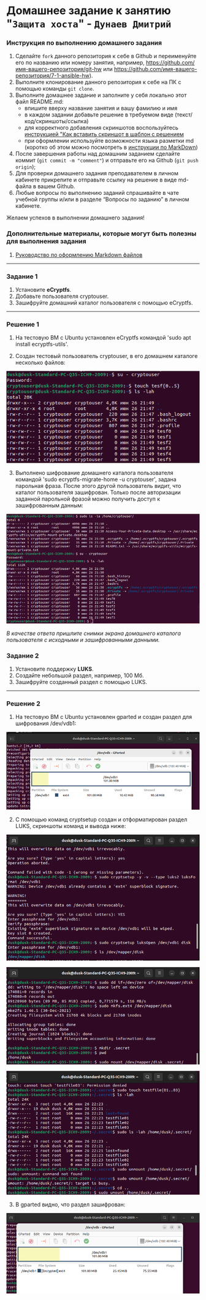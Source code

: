 # Домашнее задание к занятию "`Защита хоста`" - `Дунаев Дмитрий`


### Инструкция по выполнению домашнего задания

   1. Сделайте `fork` данного репозитория к себе в Github и переименуйте его по названию или номеру занятия, например, https://github.com/имя-вашего-репозитория/git-hw или  https://github.com/имя-вашего-репозитория/7-1-ansible-hw).
   2. Выполните клонирование данного репозитория к себе на ПК с помощью команды `git clone`.
   3. Выполните домашнее задание и заполните у себя локально этот файл README.md:
      - впишите вверху название занятия и вашу фамилию и имя
      - в каждом задании добавьте решение в требуемом виде (текст/код/скриншоты/ссылка)
      - для корректного добавления скриншотов воспользуйтесь [инструкцией "Как вставить скриншот в шаблон с решением](https://github.com/netology-code/sys-pattern-homework/blob/main/screen-instruction.md)
      - при оформлении используйте возможности языка разметки md (коротко об этом можно посмотреть в [инструкции  по MarkDown](https://github.com/netology-code/sys-pattern-homework/blob/main/md-instruction.md))
   4. После завершения работы над домашним заданием сделайте коммит (`git commit -m "comment"`) и отправьте его на Github (`git push origin`);
   5. Для проверки домашнего задания преподавателем в личном кабинете прикрепите и отправьте ссылку на решение в виде md-файла в вашем Github.
   6. Любые вопросы по выполнению заданий спрашивайте в чате учебной группы и/или в разделе “Вопросы по заданию” в личном кабинете.
   
Желаем успехов в выполнении домашнего задания!
   
### Дополнительные материалы, которые могут быть полезны для выполнения задания

1. [Руководство по оформлению Markdown файлов](https://gist.github.com/Jekins/2bf2d0638163f1294637#Code)

---

### Задание 1

1. Установите **eCryptfs**.
2. Добавьте пользователя cryptouser.
3. Зашифруйте домашний каталог пользователя с помощью eCryptfs.

---

### Решение 1

1. На тестовую ВМ с Ubuntu установлен eCryptfs командой 'sudo apt install ecryptfs-utils'.

2. Создан тестовый пользователь cryptouser, в его домашнем каталоге несколько файлов:

![Папка](./img/sec-02-home-01.png)

3. Выполнено шифрование домашнего каталога пользователя командой 'sudo ecryptfs-migrate-home -u cryptouser', задана парольная фраза. После этого другой пользователь видит, что каталог пользователя зашифрован. Только после авторизации заданной парольной фразой можно получить доступ к зашифрованным данным:

![Зашифрованная папка](./img/sec-02-home-02.png)


*В качестве ответа  пришлите снимки экрана домашнего каталога пользователя с исходными и зашифрованными данными.*  

### Задание 2

1. Установите поддержку **LUKS**.
2. Создайте небольшой раздел, например, 100 Мб.
3. Зашифруйте созданный раздел с помощью LUKS.

---

### Решение 2

1. На тестовую ВМ с Ubuntu установлен gparted и создан раздел для шифрования /dev/vdb1:

![gparted](./img/sec-02-luks-01.png)

2. С помощью команд cryptsetup создан и отформатирован раздел LUKS, скриншоты команд и вывода ниже:

![luks1](./img/sec-02-luks-02.png)

![luks2](./img/sec-02-luks-03.png)

![luks3](./img/sec-02-luks-04.png)

3. В gparted видно, что раздел зашифрован:

![gparted encrypted](./img/sec-02-luks-05.png)